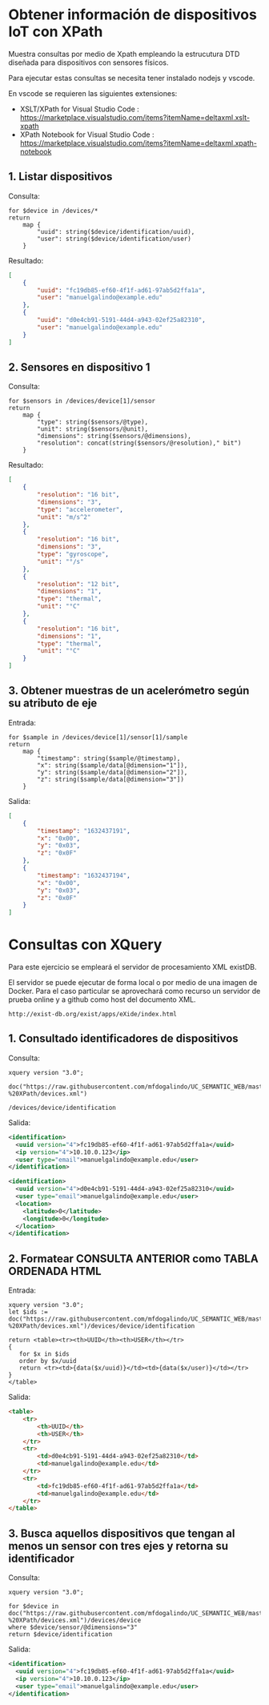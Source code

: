 # Obtener información de dispositivos IoT con XPath



Muestra consultas por medio de Xpath empleando la estrucutura DTD diseñada para dispositivos con sensores físicos.

Para ejecutar estas consultas se necesita tener instalado nodejs y vscode.

En vscode se requieren las siguientes extensiones:

- XSLT/XPath for Visual Studio Code : https://marketplace.visualstudio.com/items?itemName=deltaxml.xslt-xpath 
- XPath Notebook for Visual Studio Code : https://marketplace.visualstudio.com/items?itemName=deltaxml.xpath-notebook 

## 1. Listar dispositivos

Consulta:

```xquery
for $device in /devices/*
return
    map {
        "uuid": string($device/identification/uuid),
        "user": string($device/identification/user)
    }
```

Resultado:

```json
[
	{
		"uuid": "fc19db85-ef60-4f1f-ad61-97ab5d2ffa1a",
		"user": "manuelgalindo@example.edu"
	},
	{
		"uuid": "d0e4cb91-5191-44d4-a943-02ef25a82310",
		"user": "manuelgalindo@example.edu"
	}
]
```

## 2. Sensores en dispositivo 1

Consulta:

```xquery
for $sensors in /devices/device[1]/sensor
return
    map {
        "type": string($sensors/@type),
        "unit": string($sensors/@unit),
        "dimensions": string($sensors/@dimensions),
        "resolution": concat(string($sensors/@resolution)," bit")  
    }
```

Resultado:

```json
[
	{
		"resolution": "16 bit",
		"dimensions": "3",
		"type": "accelerometer",
		"unit": "m/s^2"
	},
	{
		"resolution": "16 bit",
		"dimensions": "3",
		"type": "gyroscope",
		"unit": "°/s"
	},
	{
		"resolution": "12 bit",
		"dimensions": "1",
		"type": "thermal",
		"unit": "°C"
	},
	{
		"resolution": "16 bit",
		"dimensions": "1",
		"type": "thermal",
		"unit": "°C"
	}
]
```

## 3. Obtener muestras de un acelerómetro según su atributo de eje

Entrada:

```xquery
for $sample in /devices/device[1]/sensor[1]/sample
return
    map {
        "timestamp": string($sample/@timestamp),
        "x": string($sample/data[@dimension="1"]),
        "y": string($sample/data[@dimension="2"]),
        "z": string($sample/data[@dimension="3"])
    }
```

Salida:

```json
[
	{
		"timestamp": "1632437191",
		"x": "0x00",
		"y": "0x03",
		"z": "0x0F"
	},
	{
		"timestamp": "1632437194",
		"x": "0x00",
		"y": "0x03",
		"z": "0x0F"
	}
]
```

# Consultas con XQuery

Para este ejercicio se empleará el servidor de procesamiento XML existDB.

El servidor se puede ejecutar de forma local o por medio de una imagen de Docker. Para el caso particular se aprovechará como recurso un servidor de prueba online y a github como host del documento XML.

```http
http://exist-db.org/exist/apps/eXide/index.html
```

## 1. Consultado identificadores de dispositivos

Consulta:

```xquery
xquery version "3.0";

doc("https://raw.githubusercontent.com/mfdogalindo/UC_SEMANTIC_WEB/master/TALLER_03%20-%20XPath/devices.xml")

/devices/device/identification
```



Salida:

```xml
<identification>
  <uuid version="4">fc19db85-ef60-4f1f-ad61-97ab5d2ffa1a</uuid>
  <ip version="4">10.10.0.123</ip>
  <user type="email">manuelgalindo@example.edu</user>
</identification>

<identification>
  <uuid version="4">d0e4cb91-5191-44d4-a943-02ef25a82310</uuid>
  <user type="email">manuelgalindo@example.edu</user>
  <location>
    <latitude>0</latitude>
    <longitude>0</longitude>
  </location>
</identification>
```


## 2. Formatear CONSULTA ANTERIOR como TABLA ORDENADA HTML

Entrada:

```xquery
xquery version "3.0";
let $ids := doc("https://raw.githubusercontent.com/mfdogalindo/UC_SEMANTIC_WEB/master/TALLER_03%20-%20XPath/devices.xml")/devices/device/identification

return <table><tr><th>UUID</th><th>USER</th></tr>
{
   for $x in $ids   
   order by $x/uuid
   return <tr><td>{data($x/uuid)}</td><td>{data($x/user)}</td></tr>
}
</table>
```

Salida: 

```html
<table>
    <tr>
        <th>UUID</th>
        <th>USER</th>
    </tr>
    <tr>
        <td>d0e4cb91-5191-44d4-a943-02ef25a82310</td>
        <td>manuelgalindo@example.edu</td>
    </tr>
    <tr>
        <td>fc19db85-ef60-4f1f-ad61-97ab5d2ffa1a</td>
        <td>manuelgalindo@example.edu</td>
    </tr>
</table>
```


## 3. Busca aquellos dispositivos que tengan al menos un sensor con tres ejes y retorna su identificador

Consulta:

```xquery
xquery version "3.0";

for $device in doc("https://raw.githubusercontent.com/mfdogalindo/UC_SEMANTIC_WEB/master/TALLER_03%20-%20XPath/devices.xml")/devices/device
where $device/sensor/@dimensions="3"
return $device/identification
```

Salida:

```xml
<identification>
  <uuid version="4">fc19db85-ef60-4f1f-ad61-97ab5d2ffa1a</uuid>
  <ip version="4">10.10.0.123</ip>
  <user type="email">manuelgalindo@example.edu</user>
</identification>
```

